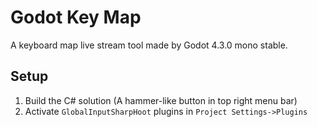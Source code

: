 # Godot Key Map

A keyboard map live stream tool made by Godot 4.3.0 mono stable.

## Setup

1. Build the C# solution (A hammer-like button in top right menu bar)
2. Activate `GlobalInputSharpHoot` plugins in `Project Settings->Plugins`
